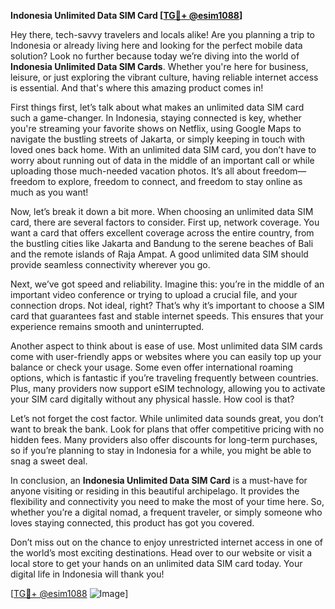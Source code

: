 **Indonesia Unlimited Data SIM Card [[TG💪+ @esim1088](https://t.me/s/esim1088)]**

Hey there, tech-savvy travelers and locals alike! Are you planning a trip to Indonesia or already living here and looking for the perfect mobile data solution? Look no further because today we’re diving into the world of **Indonesia Unlimited Data SIM Cards**. Whether you're here for business, leisure, or just exploring the vibrant culture, having reliable internet access is essential. And that's where this amazing product comes in!

First things first, let’s talk about what makes an unlimited data SIM card such a game-changer. In Indonesia, staying connected is key, whether you're streaming your favorite shows on Netflix, using Google Maps to navigate the bustling streets of Jakarta, or simply keeping in touch with loved ones back home. With an unlimited data SIM card, you don’t have to worry about running out of data in the middle of an important call or while uploading those much-needed vacation photos. It’s all about freedom—freedom to explore, freedom to connect, and freedom to stay online as much as you want!

Now, let’s break it down a bit more. When choosing an unlimited data SIM card, there are several factors to consider. First up, network coverage. You want a card that offers excellent coverage across the entire country, from the bustling cities like Jakarta and Bandung to the serene beaches of Bali and the remote islands of Raja Ampat. A good unlimited data SIM should provide seamless connectivity wherever you go.

Next, we’ve got speed and reliability. Imagine this: you’re in the middle of an important video conference or trying to upload a crucial file, and your connection drops. Not ideal, right? That’s why it’s important to choose a SIM card that guarantees fast and stable internet speeds. This ensures that your experience remains smooth and uninterrupted.

Another aspect to think about is ease of use. Most unlimited data SIM cards come with user-friendly apps or websites where you can easily top up your balance or check your usage. Some even offer international roaming options, which is fantastic if you’re traveling frequently between countries. Plus, many providers now support eSIM technology, allowing you to activate your SIM card digitally without any physical hassle. How cool is that?

Let’s not forget the cost factor. While unlimited data sounds great, you don’t want to break the bank. Look for plans that offer competitive pricing with no hidden fees. Many providers also offer discounts for long-term purchases, so if you’re planning to stay in Indonesia for a while, you might be able to snag a sweet deal.

In conclusion, an **Indonesia Unlimited Data SIM Card** is a must-have for anyone visiting or residing in this beautiful archipelago. It provides the flexibility and connectivity you need to make the most of your time here. So, whether you’re a digital nomad, a frequent traveler, or simply someone who loves staying connected, this product has got you covered.

Don’t miss out on the chance to enjoy unrestricted internet access in one of the world’s most exciting destinations. Head over to our website or visit a local store to get your hands on an unlimited data SIM card today. Your digital life in Indonesia will thank you!

[[TG💪+ @esim1088](https://t.me/s/esim1088) ![Image](https://i.postimg.cc/Y0z9fWf4/image.png)]